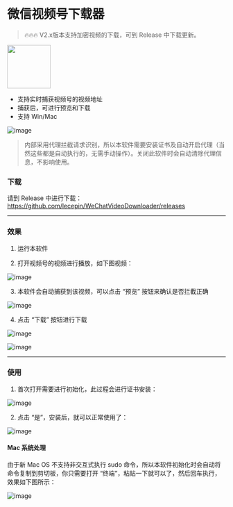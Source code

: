 # 微信视频号下载器

> 🔥🔥🔥 V2.x版本支持加密视频的下载，可到 Release 中下载更新。 

<img src="https://user-images.githubusercontent.com/11046969/169296046-513b5e3a-a688-4342-9759-eb131ef7e42f.png" width="100" />

- 支持实时捕获视频号的视频地址
- 捕获后，可进行预览和下载
- 支持 Win/Mac


![image](https://user-images.githubusercontent.com/11046969/169732657-f4643cf1-e893-4db9-a31f-94c8bfed0bd2.png)



> 内部采用代理拦截请求识别，所以本软件需要安装证书及自动开启代理（当然这些都是自动执行的，无需手动操作）。关闭此软件时会自动清除代理信息，不影响使用。


### 下载

请到 Release 中进行下载：https://github.com/lecepin/WeChatVideoDownloader/releases

---

### 效果

1. 运行本软件
 
2. 打开视频号的视频进行播放，如下图视频：

![image](https://user-images.githubusercontent.com/11046969/169697581-6851f4d1-376b-42c5-825b-8e8101261027.png)

3. 本软件会自动捕获到该视频，可以点击 “预览” 按钮来确认是否拦截正确

![image](https://user-images.githubusercontent.com/11046969/169732758-90685ad1-6092-4c27-bfc5-ff13588f4927.png)



4. 点击 “下载” 按钮进行下载

![image](https://user-images.githubusercontent.com/11046969/169732854-371c5962-b9a1-47da-90a4-d50473e08509.png)


![image](https://user-images.githubusercontent.com/11046969/169698058-5d9f213e-91c7-4f77-872e-db3d983d1a97.png)


---
### 使用

1. 首次打开需要进行初始化，此过程会进行证书安装：

![image](https://user-images.githubusercontent.com/11046969/169732890-9d7af116-d9f3-47cc-a2d7-091b78930c94.png)


2. 点击 “是”，安装后，就可以正常使用了：

![image](https://user-images.githubusercontent.com/11046969/169732926-5c8cfce4-4856-48e2-a268-22e1e5278c2d.png)


#### Mac 系统处理

由于新 Mac OS 不支持非交互式执行 sudo 命令，所以本软件初始化时会自动将命令复制到剪切板，你只需要打开 “终端”，粘贴一下就可以了，然后回车执行，效果如下图所示：

![image](https://user-images.githubusercontent.com/11046969/169732943-4815fa79-dda4-4bfd-904c-70d8e625d8f6.png)



